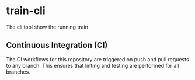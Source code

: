 # train-cli
The cli tool show the running train

## Continuous Integration (CI)
The CI workflows for this repository are triggered on push and pull requests to any branch. This ensures that linting and testing are performed for all branches.
